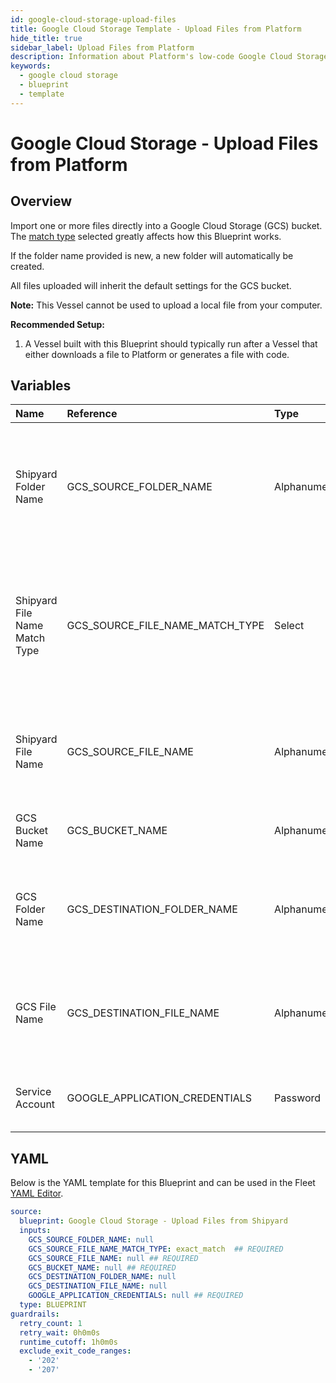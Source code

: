 ```yaml
---
id: google-cloud-storage-upload-files
title: Google Cloud Storage Template - Upload Files from Platform
hide_title: true
sidebar_label: Upload Files from Platform
description: Information about Platform's low-code Google Cloud Storage Upload Files from Platform blueprint. Easily import one or more files directly into a Google Cloud Storage (GCS) bucket, no matter how big they are.
keywords:
  - google cloud storage
  - blueprint
  - template
---
```


# Google Cloud Storage - Upload Files from Platform



## Overview

Import one or more files directly into a Google Cloud Storage (GCS) bucket. The [match type](https://www.shipyardapp.com/docs/reference/blueprint-library/match-type/) selected greatly affects how this Blueprint works.

If the folder name provided is new, a new folder will automatically be created.

All files uploaded will inherit the default settings for the GCS bucket.

**Note:** This Vessel cannot be used to upload a local file from your computer.

**Recommended Setup:**

1. A Vessel built with this Blueprint should typically run after a Vessel that either downloads a file to Platform or generates a file with code. 

## Variables

| Name | Reference | Type | Required | Default | Options | Description             |
|:-----|:----------|:-----|:---------|:--------|:--------|:------------------------|
| Shipyard Folder Name | GCS_SOURCE_FOLDER_NAME | Alphanumeric | :heavy_minus_sign: | - | - | Name of the local folder on Platform to upload the target file from. If left blank, will look in the home directory. |
| Shipyard File Name Match Type | GCS_SOURCE_FILE_NAME_MATCH_TYPE | Select | :white_check_mark: | `exact_match` | Exact Match: `exact_match`<br></br><br></br>Regex Match: `regex_match`<br></br><br></br> | Determines if the text in "Shipyard File Name" will look for one file with exact match, or multiple files using regex. |
| Shipyard File Name | GCS_SOURCE_FILE_NAME | Alphanumeric | :white_check_mark: | - | - | Name of the target file on Platform. Can be regex if "Match Type" is set accordingly. |
| GCS Bucket Name | GCS_BUCKET_NAME | Alphanumeric | :white_check_mark: | - | - | Name of the GCS bucket to upload the file(s) to. |
| GCS Folder Name | GCS_DESTINATION_FOLDER_NAME | Alphanumeric | :heavy_minus_sign: | - | - | Folder in the GCS bucket to upload the file(s) to. If left blank, will upload to the root directory. |
| GCS File Name | GCS_DESTINATION_FILE_NAME | Alphanumeric | :heavy_minus_sign: | - | - | What to name the file(s) being downloaded. If left blank, defaults to the original file name(s). |
| Service Account | GOOGLE_APPLICATION_CREDENTIALS | Password | :white_check_mark: | - | - | JSON from a Google Cloud Service account key. |




## YAML

Below is the YAML template for this Blueprint and can be used in the
Fleet [YAML Editor](../../reference/fleets/yaml-editor.md).

```yaml
source:
  blueprint: Google Cloud Storage - Upload Files from Shipyard
  inputs:
    GCS_SOURCE_FOLDER_NAME: null
    GCS_SOURCE_FILE_NAME_MATCH_TYPE: exact_match  ## REQUIRED
    GCS_SOURCE_FILE_NAME: null ## REQUIRED
    GCS_BUCKET_NAME: null ## REQUIRED
    GCS_DESTINATION_FOLDER_NAME: null
    GCS_DESTINATION_FILE_NAME: null
    GOOGLE_APPLICATION_CREDENTIALS: null ## REQUIRED
  type: BLUEPRINT
guardrails:
  retry_count: 1
  retry_wait: 0h0m0s
  runtime_cutoff: 1h0m0s
  exclude_exit_code_ranges:
    - '202'
    - '207'
 ```


